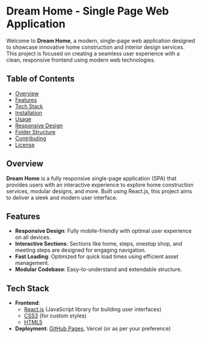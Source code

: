 # Dream Home - Single Page Web Application

Welcome to **Dream Home**, a modern, single-page web application designed to showcase innovative home construction and interior design services. This project is focused on creating a seamless user experience with a clean, responsive frontend using modern web technologies.



## Table of Contents
- [Overview](#overview)
- [Features](#features)
- [Tech Stack](#tech-stack)
- [Installation](#installation)
- [Usage](#usage)
- [Responsive Design](#responsive-design)
- [Folder Structure](#folder-structure)
- [Contributing](#contributing)
- [License](#license)

## Overview

**Dream Home** is a fully responsive single-page application (SPA) that provides users with an interactive experience to explore home construction services, modular designs, and more. Built using React.js, this project aims to deliver a sleek and modern user interface.

## Features

- **Responsive Design**: Fully mobile-friendly with optimal user experience on all devices.
- **Interactive Sections**: Sections like home, steps, onestop shop, and meeting steps are designed for engaging navigation.
- **Fast Loading**: Optimized for quick load times using efficient asset management.
- **Modular Codebase**: Easy-to-understand and extendable structure.

## Tech Stack

- **Frontend**: 
  - [React.js](https://reactjs.org/) (JavaScript library for building user interfaces)
  - [CSS3](https://www.w3.org/Style/CSS/Overview.en.html) (for custom styles)
  - [HTML5](https://developer.mozilla.org/en-US/docs/Web/Guide/HTML/HTML5)
- **Deployment**: [GitHub Pages](https://pages.github.com/), Vercel (or as per your preference)

